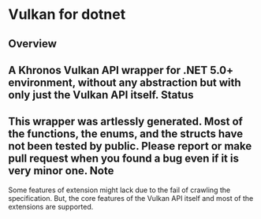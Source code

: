 Vulkan for dotnet
=================
Overview
--------
A Khronos Vulkan API wrapper for .NET 5.0+ environment, without any abstraction but with only just the Vulkan API itself.
Status
------
This wrapper was artlessly generated. Most of the functions, the enums, and the structs have not been tested by public. Please report or make pull request when you found a bug even if it is very minor one.
Note
----
Some features of extension might lack due to the fail of crawling the specification. But, the core features of the Vulkan API itself and most of the extensions are supported.